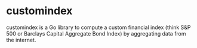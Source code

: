 # customindex
customindex is a Go library to compute a custom financial index (think S&P 500 or Barclays Capital Aggregate Bond Index) by aggregating data from the internet.
